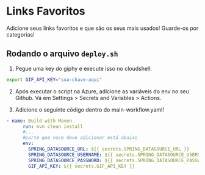 # Links Favoritos

Adicione seus links favoritos e que são os seus mais usados! Guarde-os por categorias!

## Rodando o arquivo `deploy.sh`

1. Pegue uma key do giphy e execute isso no cloudshell:

```bash
export GIF_API_KEY="sua-chave-aqui"
```

2. Após executar o script na Azure, adicione as variáveis do env no seu Github. Vá em Settings > Secrets and Variables > Actions.

3. Adicione o seguinte código dentro do main-workflow.yaml!


```yaml
- name: Build with Maven
      run: mvn clean install
      #...
      #parte que voce deve adicionar está abaixo
      env: 
        SPRING_DATASOURCE_URL: ${{ secrets.SPRING_DATASOURCE_URL }}
        SPRING_DATASOURCE_USERNAME: ${{ secrets.SPRING_DATASOURCE_USERNAME }}
        SPRING_DATASOURCE_PASSWORD: ${{ secrets.SPRING_DATASOURCE_PASSWORD }}
        GIF_API_KEY: ${{ secrets.GIF_API_KEY }}
```